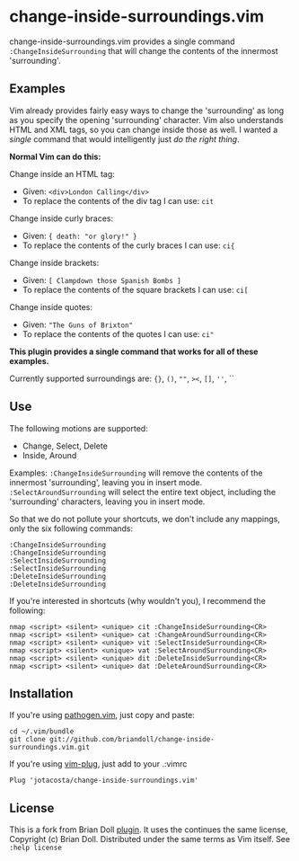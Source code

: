change-inside-surroundings.vim 
==============================

change-inside-surroundings.vim  provides a single command
`:ChangeInsideSurrounding` that will change the contents of the innermost
'surrounding'.

Examples
--------

Vim already provides fairly easy ways to change the 'surrounding' as long
as you specify the opening 'surrounding' character.  Vim also understands HTML
and XML tags, so you can change inside those as well.  I wanted a _single_
command that would intelligently just _do the right thing_.

**Normal Vim can do this:**

Change inside an HTML tag:

* Given: `<div>London Calling</div>`
* To replace the contents of the div tag I can use: `cit`

Change inside curly braces:

* Given: `{ death: "or glory!" }`
* To replace the contents of the curly braces I can use: `ci{`

Change inside brackets:

* Given: `[ Clampdown those Spanish Bombs ]`
* To replace the contents of the square brackets I can use: `ci[`

Change inside quotes:

* Given: `"The Guns of Brixton"`
* To replace the contents of the quotes I can use: <code>ci"</code>

**This plugin provides a single command that works for all of these examples.**

Currently supported surroundings are: `{}`, `()`, `""`, `><`, `[]`, `''`, \`\`


Use
---
The following motions are supported:
* Change, Select, Delete
* Inside, Around

Examples: 
`:ChangeInsideSurrounding` will remove the contents of the innermost 'surrounding', leaving you in insert mode.
`:SelectAroundSurrounding` will select the entire text object, including the 'surrounding' characters, leaving you in insert mode.

So that we do not pollute your shortcuts, we don't include any mappings, only the six following commands:
```
:ChangeInsideSurrounding
:ChangeInsideSurrounding
:SelectInsideSurrounding
:SelectInsideSurrounding
:DeleteInsideSurrounding
:DeleteInsideSurrounding
```

If you're interested in shortcuts (why wouldn't you), I recommend the following:
```
nmap <script> <silent> <unique> cit :ChangeInsideSurrounding<CR>
nmap <script> <silent> <unique> cat :ChangeAroundSurrounding<CR>
nmap <script> <silent> <unique> vit :SelectInsideSurrounding<CR>
nmap <script> <silent> <unique> vat :SelectAroundSurrounding<CR>
nmap <script> <silent> <unique> dit :DeleteInsideSurrounding<CR>
nmap <script> <silent> <unique> dat :DeleteAroundSurrounding<CR>
```


Installation
------------

If you're using [pathogen.vim](https://github.com/tpope/vim-pathogen), just
copy and paste:

    cd ~/.vim/bundle
    git clone git://github.com/briandoll/change-inside-surroundings.vim.git

If you're using [vim-plug](https://github.com/junegunn/vim-plug), just add to your .:vimrc
```
Plug 'jotacosta/change-inside-surroundings.vim'
```


License
-------

This is a fork from Brian Doll [plugin](https://github.com/briandoll/change-inside-surroundings.vim). It uses the continues the same license, 
Copyright (c) Brian Doll.  Distributed under the same terms as Vim itself.
See `:help license`
